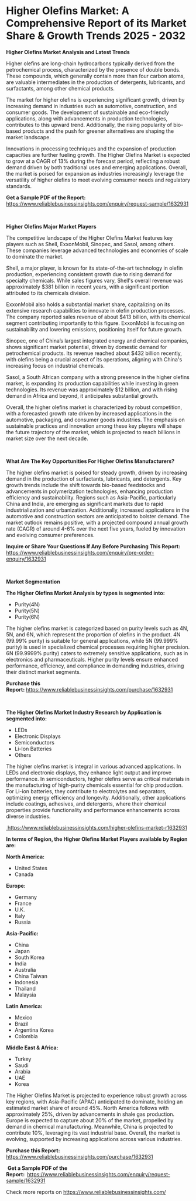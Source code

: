 <p><h1>Higher Olefins Market: A Comprehensive Report of its Market Share & Growth Trends 2025 - 2032</h1></p><p><strong>Higher Olefins Market Analysis and Latest Trends</strong></p>
<p><p>Higher olefins are long-chain hydrocarbons typically derived from the petrochemical process, characterized by the presence of double bonds. These compounds, which generally contain more than four carbon atoms, are valuable intermediates in the production of detergents, lubricants, and surfactants, among other chemical products. </p><p>The market for higher olefins is experiencing significant growth, driven by increasing demand in industries such as automotive, construction, and consumer goods. The development of sustainable and eco-friendly applications, along with advancements in production technologies, contributes to this upward trend. Additionally, the rising popularity of bio-based products and the push for greener alternatives are shaping the market landscape.</p><p>Innovations in processing techniques and the expansion of production capacities are further fueling growth. The Higher Olefins Market is expected to grow at a CAGR of 13% during the forecast period, reflecting a robust demand driven by both traditional uses and emerging applications. Overall, the market is poised for expansion as industries increasingly leverage the versatility of higher olefins to meet evolving consumer needs and regulatory standards.</p></p>
<p><strong>Get a Sample PDF of the Report:&nbsp;</strong> <a href="https://www.reliablebusinessinsights.com/enquiry/request-sample/1632931?utm_campaign=3106&utm_medium=2&utm_source=Github&utm_content=ia&utm_term=02042025&utm_id=higher-olefins">https://www.reliablebusinessinsights.com/enquiry/request-sample/1632931</a></p>
<p>&nbsp;</p>
<p><strong>Higher Olefins Major Market Players</strong></p>
<p><p>The competitive landscape of the Higher Olefins Market features key players such as Shell, ExxonMobil, Sinopec, and Sasol, among others. These companies leverage advanced technologies and economies of scale to dominate the market. </p><p>Shell, a major player, is known for its state-of-the-art technology in olefin production, experiencing consistent growth due to rising demand for specialty chemicals. While sales figures vary, Shell's overall revenue was approximately $381 billion in recent years, with a significant portion attributed to its chemicals division.</p><p>ExxonMobil also holds a substantial market share, capitalizing on its extensive research capabilities to innovate in olefin production processes. The company reported sales revenue of about $413 billion, with its chemical segment contributing importantly to this figure. ExxonMobil is focusing on sustainability and lowering emissions, positioning itself for future growth.</p><p>Sinopec, one of China’s largest integrated energy and chemical companies, shows significant market potential, driven by domestic demand for petrochemical products. Its revenue reached about $432 billion recently, with olefins being a crucial aspect of its operations, aligning with China's increasing focus on industrial chemicals.</p><p>Sasol, a South African company with a strong presence in the higher olefins market, is expanding its production capabilities while investing in green technologies. Its revenue was approximately $12 billion, and with rising demand in Africa and beyond, it anticipates substantial growth.</p><p>Overall, the higher olefins market is characterized by robust competition, with a forecasted growth rate driven by increased applications in the automotive, packaging, and consumer goods industries. The emphasis on sustainable practices and innovation among these key players will shape the future trajectory of the market, which is projected to reach billions in market size over the next decade.</p></p>
<p>&nbsp;</p>
<p><strong>What Are The Key Opportunities For Higher Olefins Manufacturers?</strong></p>
<p><p>The higher olefins market is poised for steady growth, driven by increasing demand in the production of surfactants, lubricants, and detergents. Key growth trends include the shift towards bio-based feedstocks and advancements in polymerization technologies, enhancing production efficiency and sustainability. Regions such as Asia-Pacific, particularly China and India, are emerging as significant markets due to rapid industrialization and urbanization. Additionally, increased applications in the automotive and construction sectors are anticipated to bolster demand. The market outlook remains positive, with a projected compound annual growth rate (CAGR) of around 4-6% over the next five years, fueled by innovation and evolving consumer preferences.</p></p>
<p><strong>Inquire or Share Your Questions If Any Before Purchasing This Report:</strong> <a href="https://www.reliablebusinessinsights.com/enquiry/pre-order-enquiry/1632931?utm_campaign=3106&utm_medium=2&utm_source=Github&utm_content=ia&utm_term=02042025&utm_id=higher-olefins">https://www.reliablebusinessinsights.com/enquiry/pre-order-enquiry/1632931</a></p>
<p>&nbsp;</p>
<p><strong>Market Segmentation</strong></p>
<p><strong>The Higher Olefins Market Analysis by types is segmented into:</strong></p>
<p><ul><li>Purity(4N)</li><li>Purity(5N)</li><li>Purity(6N)</li></ul></p>
<p><p>The higher olefins market is categorized based on purity levels such as 4N, 5N, and 6N, which represent the proportion of olefins in the product. 4N (99.99% purity) is suitable for general applications, while 5N (99.999% purity) is used in specialized chemical processes requiring higher precision. 6N (99.9999% purity) caters to extremely sensitive applications, such as in electronics and pharmaceuticals. Higher purity levels ensure enhanced performance, efficiency, and compliance in demanding industries, driving their distinct market segments.</p></p>
<p><strong>Purchase this Report:&nbsp;</strong><a href="https://www.reliablebusinessinsights.com/purchase/1632931?utm_campaign=3106&utm_medium=2&utm_source=Github&utm_content=ia&utm_term=02042025&utm_id=higher-olefins">https://www.reliablebusinessinsights.com/purchase/1632931</a></p>
<p>&nbsp;</p>
<p><strong>The Higher Olefins Market Industry Research by Application is segmented into:</strong></p>
<p><ul><li>LEDs</li><li>Electronic Displays</li><li>Semiconductors</li><li>Li-Ion Batteries</li><li>Others</li></ul></p>
<p><p>The higher olefins market is integral in various advanced applications. In LEDs and electronic displays, they enhance light output and improve performance. In semiconductors, higher olefins serve as critical materials in the manufacturing of high-purity chemicals essential for chip production. For Li-ion batteries, they contribute to electrolytes and separators, optimizing energy efficiency and longevity. Additionally, other applications include coatings, adhesives, and detergents, where their chemical properties provide functionality and performance enhancements across diverse industries.</p></p>
<p><a href="https://www.reliablebusinessinsights.com/higher-olefins-market-r1632931?utm_campaign=3106&utm_medium=2&utm_source=Github&utm_content=ia&utm_term=02042025&utm_id=higher-olefins">&nbsp;https://www.reliablebusinessinsights.com/higher-olefins-market-r1632931</a></p>
<p><strong>In terms of Region, the Higher Olefins Market Players available by Region are:</strong></p>
<p>
    <p> <strong> North America: </strong>
        <ul>
            <li>United States</li>
            <li>Canada</li>
        </ul>
        </p> 
    <p> <strong> Europe: </strong>
        <ul>
            <li>Germany</li>
            <li>France</li>
            <li>U.K.</li>
            <li>Italy</li>
            <li>Russia</li>
        </ul>
        </p> 
    <p> <strong> Asia-Pacific: </strong>
        <ul>
            <li>China</li>
            <li>Japan</li>
            <li>South Korea</li>
            <li>India</li>
            <li>Australia</li>
            <li>China Taiwan</li>
            <li>Indonesia</li>
            <li>Thailand</li>
            <li>Malaysia</li>
        </ul>
        </p> 
    <p> <strong> Latin America: </strong>
        <ul>
            <li>Mexico</li>
            <li>Brazil</li>
            <li>Argentina Korea</li>
            <li>Colombia</li>
        </ul>
        </p> 
    <p> <strong> Middle East & Africa: </strong>
        <ul>
            <li>Turkey</li>
            <li>Saudi</li>
            <li>Arabia</li>
            <li>UAE</li>
            <li>Korea</li>
        </ul>
    </p>
    </p>
<p><p>The Higher Olefins Market is projected to experience robust growth across key regions, with Asia-Pacific (APAC) anticipated to dominate, holding an estimated market share of around 45%. North America follows with approximately 25%, driven by advancements in shale gas production. Europe is expected to capture about 20% of the market, propelled by demand in chemical manufacturing. Meanwhile, China is projected to contribute 10%, leveraging its vast industrial base. Overall, the market is evolving, supported by increasing applications across various industries.</p></p>
<p><strong>Purchase this Report: </strong><a href="https://www.reliablebusinessinsights.com/purchase/1632931?utm_campaign=3106&utm_medium=2&utm_source=Github&utm_content=ia&utm_term=02042025&utm_id=higher-olefins">https://www.reliablebusinessinsights.com/purchase/1632931</a></p>
<p>&nbsp;<strong>Get a Sample PDF of the Report:&nbsp;&nbsp;</strong><a href="https://www.reliablebusinessinsights.com/enquiry/request-sample/1632931?utm_campaign=3106&utm_medium=2&utm_source=Github&utm_content=ia&utm_term=02042025&utm_id=higher-olefins">https://www.reliablebusinessinsights.com/enquiry/request-sample/1632931</a></p>
<p><strong></strong></p>
<p>Check more reports on <a href="https://www.reliablebusinessinsights.com/?utm_campaign=3106&utm_medium=2&utm_source=Github&utm_content=ia&utm_term=02042025&utm_id=higher-olefins">https://www.reliablebusinessinsights.com/</a></p>